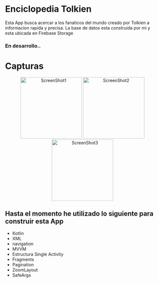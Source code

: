 # Enciclopedia Tolkien

Esta App busca acercar a los fanaticos del mundo creado por Tolkien a informacion rapida y precisa.
La base de datos esta construida por mi y esta ubicada en Firebase Storage


### En desarrollo..


# Capturas

<p align="center">
  <img src="https://firebasestorage.googleapis.com/v0/b/lotrwiki-2dd76.appspot.com/o/screen_shot%2Fscreen_shot_1.jpg?alt=media&token=8773141d-27d2-4ac9-9f2d-419fa5ebe99c" alt="ScreenShot1" width="200"/>
  
  <img src="https://firebasestorage.googleapis.com/v0/b/lotrwiki-2dd76.appspot.com/o/screen_shot%2Fscreen_shot_2.jpg?alt=media&token=62817645-68ad-4eb8-837f-e8a46e64957f" alt="ScreenShot2" width="200"/>
  
  <img src="https://firebasestorage.googleapis.com/v0/b/lotrwiki-2dd76.appspot.com/o/screen_shot%2Fscreen_shot_3.jpg?alt=media&token=44cac4d5-00b9-4a51-beb2-fdbb37c294d1" alt="ScreenShot3" width="200"/>
</p>


## Hasta el momento he utilizado lo siguiente para construir esta App
<ul>
  <li>Kotlin</li>
  <li>XML</li>
  <li>navigation</li>
  <li>MVVM</li>
  <li>Estructura Single Activity</li>
  <li>Fragments</li>
  <li>Pagination</li>
  <li>ZoomLayout</li>
  <li>SafeArgs</li> 
</ul>



